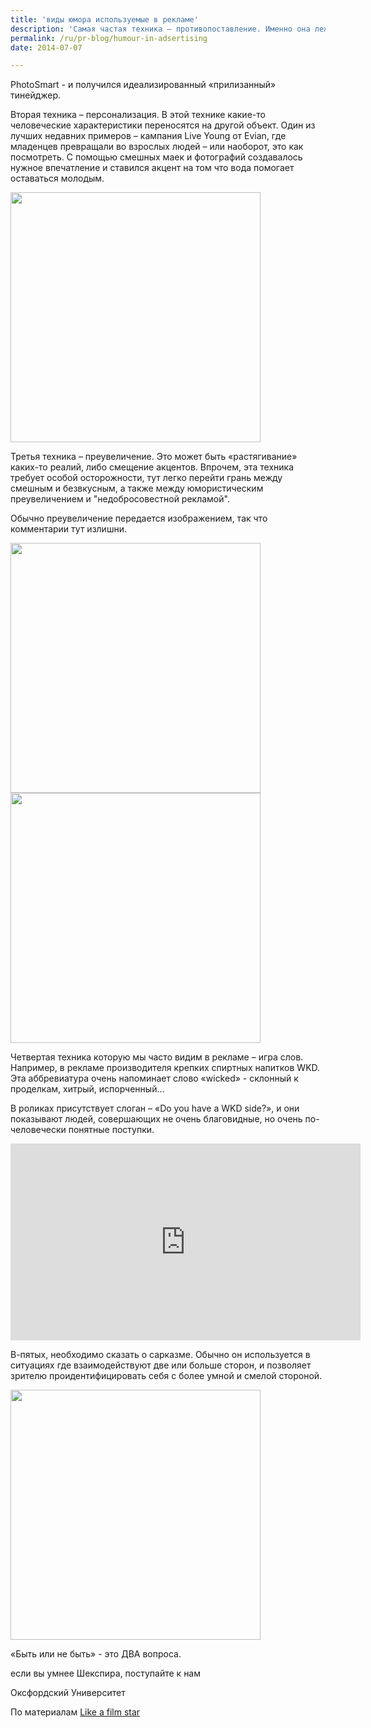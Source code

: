 ```yaml
---
title: 'виды юмора используемые в рекламе'
description: 'Самая частая техника – противопоставление. Именно она лежит в основе процветающего жанра «ситком». Например, в одной кампании от Hewlett Packard фигурировала идиллическая рождественская фотография семьи, на которой неуместным был только один элемент – подросток одетый в стиле панк.'
permalink: /ru/pr-blog/humour-in-adsertising
date: 2014-07-07

---
```


PhotoSmart  - и получился идеализированный «прилизанный» тинейджер.

Вторая техника – персонализация. В этой технике какие-то человеческие характеристики переносятся на другой объект. Один из лучших недавних примеров – кампания Live Young от Evian, где младенцев превращали во взрослых людей – или наоборот, это как посмотреть. С помощью смешных маек и фотографий создавалось нужное впечатление и ставился акцент на том что вода помогает оставаться молодым.

<img src="{{ site.assets }}/upload/2153-evian_live-youn2473ad.jpg" alt="" class="post__img" width="400">

Третья техника – преувеличение. Это может быть «растягивание»  каких-то реалий, либо смещение акцентов. Впрочем, эта техника требует особой осторожности, тут легко перейти грань между смешным и безвкусным, а также между юмористическим преувеличением и "недобросовестной рекламой".

Обычно преувеличение передается изображением, так что комментарии тут излишни.

<img src="{{ site.assets }}/upload/hotwheels_police_ticket-preview.jpg" alt="" class="post__img" width="400">

<img src="{{ site.assets }}/upload/glow_panasonic_WZxJA_28802.jpg" alt="" class="post__img" width="400">

Четвертая техника которую мы часто видим в рекламе – игра слов. Например, в рекламе производителя крепких спиртных напитков WKD. Эта аббревиатура очень напоминает слово «wicked»  - склонный к проделкам, хитрый, испорченный…

В роликах присутствует слоган – «Do you have a WKD side?», и они показывают людей, совершающих не очень благовидные, но очень по-человечески понятные поступки.

<iframe width="560" height="315" src="https://www.youtube.com/embed/1AOZ9r11H3o" frameborder="0" allowfullscreen></iframe>

В-пятых, необходимо сказать о сарказме. Обычно он используется в ситуациях где взаимодействуют две или больше сторон, и позволяет зрителю проидентифицировать себя с более умной и смелой стороной.

<img src="{{ site.assets }}/upload/Best%20use%20of%20Sarcasm%20in%20an%20Ad%20-%20ferrier%20pearce%20creative%20group%20for%20university%20of%20oxford.jpg" alt="" class="post__img" width="400">

«Быть или не быть» - это ДВА вопроса.

если вы умнее Шекспира, поступайте к нам

Оксфордский Университет

По материалам <a href="https://likeafilmstar.com/the-most-common-types-of-humour-used-in-advertising/">Like a film star</a>

